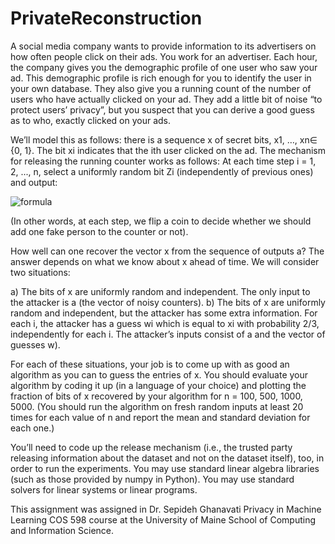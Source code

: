 # PrivateReconstruction

A social media company wants to provide information to its advertisers on how often people
click on their ads. You work for an advertiser. Each hour, the company gives you the demographic
profile of one user who saw your ad. This demographic profile is rich enough for you to identify the
user in your own database. They also give you a running count of the number of users who have actually
clicked on your ad. They add a little bit of noise “to protect users’ privacy”, but you suspect that you
can derive a good guess as to who, exactly clicked on your ads.

We’ll model this as follows: there is a sequence x of secret bits, x1, …, xn∈ {0, 1}. The bit xi indicates
that the ith user clicked on the ad. The mechanism for releasing the running counter works as follows:
At each time step i = 1, 2, ..., n, select a uniformly random bit Zi (independently of previous ones) and
output:

![formula](https://user-images.githubusercontent.com/47434149/140687818-7232ac8e-65ed-4988-8abe-f17abc30f9a7.png)

(In other words, at each step, we flip a coin to decide whether we should add one fake person to the
counter or not).

How well can one recover the vector x from the sequence of outputs a? The answer depends on what
we know about x ahead of time. We will consider two situations:

a) The bits of x are uniformly random and independent. The only input to the attacker is a (the vector
of noisy counters). 
b) The bits of x are uniformly random and independent, but the attacker has some extra information.
For each i, the attacker has a guess wi which is equal to xi with probability 2/3, independently for
each i. The attacker’s inputs consist of a and the vector of guesses w).

For each of these situations, your job is to come up with as good an algorithm as you can to guess the
entries of x. You should evaluate your algorithm by coding it up (in a language of your choice) and
plotting the fraction of bits of x recovered by your algorithm for n = 100, 500, 1000, 5000. (You should
run the algorithm on fresh random inputs at least 20 times for each value of n and report the mean and
standard deviation for each one.)

You’ll need to code up the release mechanism (i.e., the trusted party releasing information about the
dataset and not on the dataset itself), too, in order to run the experiments. You may use standard linear
algebra libraries (such as those provided by numpy in Python). You may use standard solvers for linear
systems or linear programs. 


This assignment was assigned in Dr. Sepideh Ghanavati Privacy in Machine Learning COS 598 course at the 
University of Maine School of Computing and Information Science.
